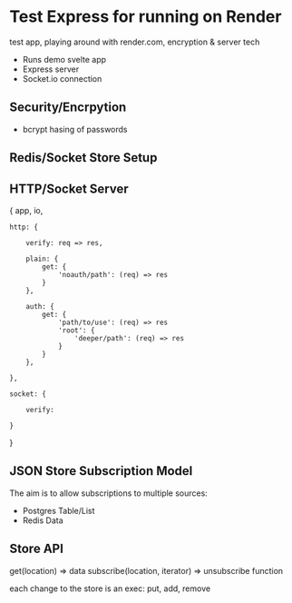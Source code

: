 
# Test Express for running on Render

test app, playing around with render.com, encryption & server tech

- Runs demo svelte app
- Express server
- Socket.io connection

## Security/Encrpytion

- bcrypt hasing of passwords


## Redis/Socket Store Setup

## HTTP/Socket Server

{
    app, io,

    http: {

        verify: req => res,

        plain: {
            get: {
                'noauth/path': (req) => res
            }
        },

        auth: {
            get: {
                'path/to/use': (req) => res
                'root': {
                    'deeper/path': (req) => res
                }
            }
        },
        
    },

    socket: {

        verify:

    }

}



## JSON Store Subscription Model

The aim is to allow subscriptions to multiple sources:

- Postgres Table/List
- Redis Data

## Store API

get(location) => data
subscribe(location, iterator) => unsubscribe function

each change to the store is an exec: put, add, remove


